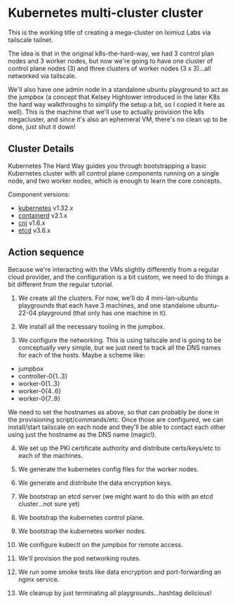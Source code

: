# Kubernetes multi-cluster cluster

This is the working title of creating a mega-cluster on Iximiuz Labs via tailscale tailnet.

The idea is that in the original k8s-the-hard-way, we had 3 control plan nodes and 3 worker nodes, but now we're going to have one cluster of control plane nodes (3) and three clusters of worker nodes (3 x 3)...all networked via tailscale.

We'll also have one admin node in a standalone ubuntu playground to act as the jumpbox (a concept that Kelsey Hightower introduced in the later K8s the hard way walkthroughs to simplify the setup a bit, so I copied it here as well). This is the machine that we'll use to actually provision the k8s megacluster, and since it's also an ephemeral VM, there's no clean up to be done, just shut it down!

## Cluster Details

Kubernetes The Hard Way guides you through bootstrapping a basic Kubernetes cluster with all control plane components running on a single node, and two worker nodes, which is enough to learn the core concepts.

Component versions:

* [kubernetes](https://github.com/kubernetes/kubernetes) v1.32.x
* [containerd](https://github.com/containerd/containerd) v2.1.x
* [cni](https://github.com/containernetworking/cni) v1.6.x
* [etcd](https://github.com/etcd-io/etcd) v3.6.x

## Action sequence

Because we're interacting with the VMs slightly differently from a regular cloud provider, and the configuration is a bit custom, we need to do things a bit different from the regular tutorial.

1) We create all the clusters. For now, we'll do 4 mini-lan-ubuntu playgrounds that each have 3 machines, and one standalone ubuntu-22-04 playground (that only has one machine in it).

2) We install all the necessary tooling in the jumpbox.

3) We configure the networking. This is using tailscale and is going to be conceptually very simple, but we just need to track all the DNS names for each of the hosts. Maybe a scheme like:

- jumpbox
- controller-0{1..3}
- worker-0{1..3}
- worker-0{4..6}
- worker-0{7..9}

We need to set the hostnames as above, so that can probably be done in the provisioning script/commands/etc. Once those are configured, we can install/start tailscale on each node and they'll be able to contact each other using just the hostname as the DNS name (magic!).

4) We set up the PKI certificate authority and distribute certs/keys/etc to each of the machines.

5) We generate the kubernetes config files for the worker nodes.

6) We generate and distribute the data encryption keys.

7) We bootstrap an etcd server (we might want to do this with an etcd cluster...not sure yet)

8) We bootstrap the kubernetes control plane.

9) We bootstrap the kubernetes worker nodes.

10) We configure kubectl on the jumpbox for remote access.

11) We'll provision the pod networking routes.

12) We run some smoke tests like data encryption and port-forwarding an nginx service.

13) We cleanup by just terminating all playgrounds...hashtag delicious!
